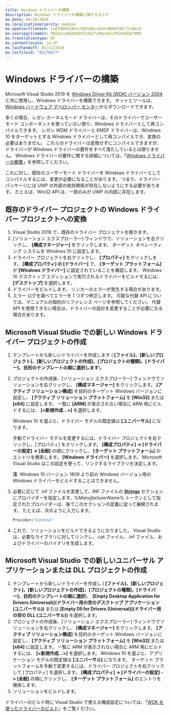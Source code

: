 ```yaml
---
title: Windows ドライバーの構築
description: Windows ドライバーの構築に関するガイド
ms.date: 04/28/2020
ms.localizationpriority: medium
ms.openlocfilehash: 1ad7d8891465c5801bdcc0e4c008d7ddc7cc04c8
ms.sourcegitcommit: 958a5ced83856df22627c06eb42c9524dd547906
ms.translationtype: HT
ms.contentlocale: ja-JP
ms.lasthandoff: 05/12/2020
ms.locfileid: "83270477"
---
```

# <a name="building-a-windows-driver"></a>Windows ドライバーの構築

Microsoft Visual Studio 2019 を [Windows Driver Kit (WDK) バージョン 2004](https://docs.microsoft.com/windows-hardware/drivers/download-the-wdk) と共に使用し、Windows ドライバーを構築できます。 キットとツールは、[Windows ハードウェア デベロッパー センター](https://go.microsoft.com/fwlink/p/?LinkId=524487)からダウンロードできます。

多くの場合、レガシ カーネルモード ドライバーは、そのドライバーでユーザーモード コンポーネントを使っていない限り、Windows ドライバーとして再コンパイルできます。 レガシ WDM ドライバーと KMDF ドライバーは、Windows 10 をターゲットとする Windows ドライバーとして再コンパイルでき、変換の必要はありません。  これらのドライバーは変換せずにコンパイルできますが、ドライバーが Windows ドライバーの要件をすべて満たしているとは限りません。  Windows ドライバーの要件に関する詳細については、「[Windows ドライバーの概要](getting-started-with-windows-drivers.md)」を参照してください。  

これに対し、既存のユーザーモード ドライバーを Windows ドライバーとしてコンパイルするには、変更が必要になることがあります。 つまり、ドライバー パッケージには UWP の外部の依存関係が存在しないようにする必要があります。 たとえば、Win32 API は、一部のみが UWP の内部に存在します。

## <a name="converting-an-existing-driver-project-to-a-windows-driver-project"></a>既存のドライバー プロジェクトの Windows ドライバー プロジェクトへの変換

1.  Visual Studio 2019 で、既存のドライバー プロジェクトを開きます。
2.  [ソリューション エクスプローラー] ウィンドウで、ソリューションを右クリックし、 **[構成マネージャー]** をクリックします。 ターゲット オペレーティング システムを Windows 10 に設定します。
3.  ドライバー プロジェクトを右クリックし、 **[プロパティ]** をクリックします。 **[構成プロパティ] の [ドライバー]** で、 **[ターゲット プラットフォーム]** が **[Windows ドライバー]** に設定されていることを確認します。 Windows 10 デスクトップ エディションで実行されるドライバーをビルドするには、 **[デスクトップ]** を選択します。
4.  ドライバーをビルドします。 リンカーのエラーが発生する場合があります。
5.  エラー ログを調べてエラーを 1 つずつ修正します。 可能な代替 API については、マニュアルの個別のリファレンス ページを参照してください。 代替 API を使用できない場合は、ドライバーの設計を変更することが必要になる場合があります。

## <a name="creating-a-new-windows-driver-project-in-microsoft-visual-studio"></a>Microsoft Visual Studio での新しい Windows ドライバー プロジェクトの作成

1.  テンプレートから新しいドライバーを作成します ( **[ファイル]、[新しいプロジェクト]、[新しいプロジェクトの作成]、[プロジェクトの種類]、[ドライバー]、目的のテンプレートの順に選択します**)。
2.  プロジェクトの作成後、[ソリューション エクスプローラー] ウィンドウでソリューションを右クリックし、 **[構成マネージャー]** をクリックします。 **[アクティブ ソリューション構成]** を目的のターゲット Windows バージョンに設定し、 **[アクティブ ソリューション プラットフォーム]** を **[Win32]** または **[x64]** に設定します。 一覧に **[ARM]** が表示されない場合に ARM 用にビルドするには、 **[&lt;新規作成...&gt;]** を選択します。

    Windows 10 を選ぶと、ドライバー モデルの既定値は **[ユニバーサル]** になります。

    手動でドライバー モデルを変更するには、ドライバー プロジェクトを右クリックし、[プロパティ] をクリックします。 **[構成プロパティ] -> [ドライバーの設定] -> [全般]** の順にクリックし、 **[ターゲット プラットフォーム]** のエントリを検索します。 **[Windows ドライバー]** を選択します。 Microsoft Visual Studio はこの設定を使って、リンクするライブラリを決定します。

    **注**  Windows 10 バージョン 1809 より前の Windows バージョン用の Windows ドライバーをビルドすることはできません。
3.  必要に応じて .inf ファイルを変更して、INF ファイルの [**Strings**](https://docs.microsoft.com/windows-hardware/drivers/install/inf-strings-section) セクションにプロバイダーを指定します。%*ManufacturerName*% トークンとして指定されたプロバイダーは、後でこのセクションの定義に従って展開されます。 たとえば、次のように入力します。

    ```cpp
    Provider="Contoso"
    ```

4.  これで、ソリューションをビルドできるようになりました。 Visual Studio は、必要なライブラリに対してリンクし、.cat ファイル、.inf ファイル、およびドライバーのバイナリを生成します。

## <a name="creating-a-new-universal-application-or-dll-project-in-microsoft-visual-studio"></a>Microsoft Visual Studio での新しいユニバーサル アプリケーションまたは DLL プロジェクトの作成

1.  テンプレートから新しいドライバーを作成し ( **[ファイル]、[新しいプロジェクト]、[新しいプロジェクトの作成]、[プロジェクトの種類]、[ドライバー]、目的のテンプレートの順に選択**)、 **[Empty Desktop Application for Drivers (Universal)]\(ドライバー用の空のデスクトップ アプリケーション (ユニバーサル)\)** または **[Empty Dll for Drivers (Universal)]\(ドライバー用の空の DLL (ユニバーサル)\)** を選択します。
2.  プロジェクトの作成後、[ソリューション エクスプローラー] ウィンドウでソリューションを右クリックし、 **[構成マネージャー]** をクリックします。 **[アクティブ ソリューション構成]** を目的のターゲット Windows バージョンに設定し、 **[アクティブ ソリューション プラットフォーム]** を **[Win32]** または **[x64]** に設定します。 一覧に ARM が表示されない場合に ARM 用にビルドするには、 **[<新規作成...>]** を選択します。
Windows 10 を選ぶと、アプリケーション モデルの既定値は **[ユニバーサル]** になります。
ターゲット プラットフォームを手動で変更するには、ドライバー プロジェクトを右クリックして [プロパティ] を選択します。 **[構成プロパティ] -> [ドライバーの設定] -> [全般]** の順にクリックし、 **[ターゲット プラットフォーム]** のエントリを検索します。
3.  ソリューションをビルドします。

ドライバーのビルド時に Visual Studio で使える構成設定については、「[WDK を使ったドライバーのビルド](building-a-driver.md)」をご覧ください。
